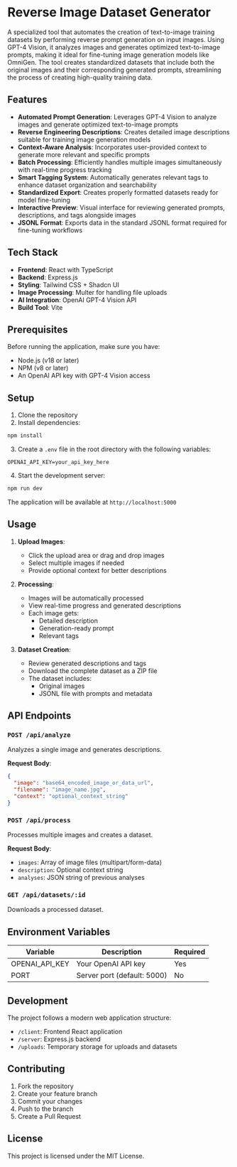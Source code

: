 # Reverse Image Dataset Generator

A specialized tool that automates the creation of text-to-image training datasets by performing reverse prompt generation on input images. Using GPT-4 Vision, it analyzes images and generates optimized text-to-image prompts, making it ideal for fine-tuning image generation models like OmniGen. The tool creates standardized datasets that include both the original images and their corresponding generated prompts, streamlining the process of creating high-quality training data.

## Features

- **Automated Prompt Generation**: Leverages GPT-4 Vision to analyze images and generate optimized text-to-image prompts
- **Reverse Engineering Descriptions**: Creates detailed image descriptions suitable for training image generation models
- **Context-Aware Analysis**: Incorporates user-provided context to generate more relevant and specific prompts
- **Batch Processing**: Efficiently handles multiple images simultaneously with real-time progress tracking
- **Smart Tagging System**: Automatically generates relevant tags to enhance dataset organization and searchability
- **Standardized Export**: Creates properly formatted datasets ready for model fine-tuning
- **Interactive Preview**: Visual interface for reviewing generated prompts, descriptions, and tags alongside images
- **JSONL Format**: Exports data in the standard JSONL format required for fine-tuning workflows

## Tech Stack

- **Frontend**: React with TypeScript
- **Backend**: Express.js
- **Styling**: Tailwind CSS + Shadcn UI
- **Image Processing**: Multer for handling file uploads
- **AI Integration**: OpenAI GPT-4 Vision API
- **Build Tool**: Vite

## Prerequisites

Before running the application, make sure you have:
- Node.js (v18 or later)
- NPM (v8 or later)
- An OpenAI API key with GPT-4 Vision access

## Setup

1. Clone the repository
2. Install dependencies:
```bash
npm install
```

3. Create a `.env` file in the root directory with the following variables:
```env
OPENAI_API_KEY=your_api_key_here
```

4. Start the development server:
```bash
npm run dev
```

The application will be available at `http://localhost:5000`

## Usage

1. **Upload Images**:
   - Click the upload area or drag and drop images
   - Select multiple images if needed
   - Provide optional context for better descriptions

2. **Processing**:
   - Images will be automatically processed
   - View real-time progress and generated descriptions
   - Each image gets:
     - Detailed description
     - Generation-ready prompt
     - Relevant tags

3. **Dataset Creation**:
   - Review generated descriptions and tags
   - Download the complete dataset as a ZIP file
   - The dataset includes:
     - Original images
     - JSONL file with prompts and metadata

## API Endpoints

### `POST /api/analyze`
Analyzes a single image and generates descriptions.

**Request Body**:
```json
{
  "image": "base64_encoded_image_or_data_url",
  "filename": "image_name.jpg",
  "context": "optional_context_string"
}
```

### `POST /api/process`
Processes multiple images and creates a dataset.

**Request Body**:
- `images`: Array of image files (multipart/form-data)
- `description`: Optional context string
- `analyses`: JSON string of previous analyses

### `GET /api/datasets/:id`
Downloads a processed dataset.

## Environment Variables

| Variable | Description | Required |
|----------|-------------|----------|
| OPENAI_API_KEY | Your OpenAI API key | Yes |
| PORT | Server port (default: 5000) | No |

## Development

The project follows a modern web application structure:
- `/client`: Frontend React application
- `/server`: Express.js backend
- `/uploads`: Temporary storage for uploads and datasets

## Contributing

1. Fork the repository
2. Create your feature branch
3. Commit your changes
4. Push to the branch
5. Create a Pull Request

## License

This project is licensed under the MIT License.
